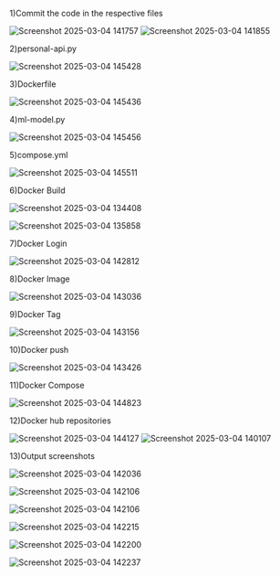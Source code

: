 1)Commit the code in the respective files    

![Screenshot 2025-03-04 141757](https://github.com/user-attachments/assets/f396aca8-f4fc-4ebb-94ff-370a0eac3a59)
![Screenshot 2025-03-04 141855](https://github.com/user-attachments/assets/93f7677d-6d7c-4205-ba6b-f9706ee848a9)


2)personal-api.py    

![Screenshot 2025-03-04 145428](https://github.com/user-attachments/assets/757e7d60-8bcf-48ff-8a52-442ca152e817)


3)Dockerfile   

![Screenshot 2025-03-04 145436](https://github.com/user-attachments/assets/c7e15cc9-2916-4712-98a4-a0eab22bd7aa)


4)ml-model.py   

![Screenshot 2025-03-04 145456](https://github.com/user-attachments/assets/b438af24-6dd4-4199-a729-61eed13c8141)


5)compose.yml   

![Screenshot 2025-03-04 145511](https://github.com/user-attachments/assets/c6f27cf6-f7ad-46a2-b0fe-c3f758285207)


6)Docker Build   

![Screenshot 2025-03-04 134408](https://github.com/user-attachments/assets/6328ac73-0a45-4b07-871d-3dd703ff2474)

![Screenshot 2025-03-04 135858](https://github.com/user-attachments/assets/6663f077-8147-4891-b9d1-8ba194537fcd)


7)Docker Login    

![Screenshot 2025-03-04 142812](https://github.com/user-attachments/assets/2b26e995-35ca-45d2-bcab-e55b4a6a9fa7)


8)Docker Image    

![Screenshot 2025-03-04 143036](https://github.com/user-attachments/assets/a5135708-4cb0-47d2-a8e8-4099802929f0)


9)Docker Tag    

![Screenshot 2025-03-04 143156](https://github.com/user-attachments/assets/e52d456b-0755-4e6f-b4c9-8c8d228c05d5)


10)Docker push     

![Screenshot 2025-03-04 143426](https://github.com/user-attachments/assets/1c83d00f-fb10-48cf-8cd1-de750fc8e07d)


11)Docker Compose     

![Screenshot 2025-03-04 144823](https://github.com/user-attachments/assets/6a21d132-363f-43b8-97f1-88814a77d2d6)


12)Docker hub repositories       

![Screenshot 2025-03-04 144127](https://github.com/user-attachments/assets/5a9184f0-a645-4196-abc1-829fa1dfc2db)
![Screenshot 2025-03-04 140107](https://github.com/user-attachments/assets/a5bb224d-8421-4b77-8a0e-b180123d29de)


13)Output screenshots    

![Screenshot 2025-03-04 142036](https://github.com/user-attachments/assets/b03a6f4d-2237-4db9-a16f-821246ce052d)

![Screenshot 2025-03-04 142106](https://github.com/user-attachments/assets/6ab09463-c607-4901-a8cb-7f9219514bdc)

![Screenshot 2025-03-04 142106](https://github.com/user-attachments/assets/be23ba4e-0974-4d7d-b4ba-eda33460cac9)

![Screenshot 2025-03-04 142215](https://github.com/user-attachments/assets/0e440c3a-7990-4ea2-a0ef-93c085addb18)

![Screenshot 2025-03-04 142200](https://github.com/user-attachments/assets/7e0d2908-a629-40b1-be38-f058cbaa9846)

![Screenshot 2025-03-04 142237](https://github.com/user-attachments/assets/022513bc-12f0-448b-820a-8ce3c95d93d6)






